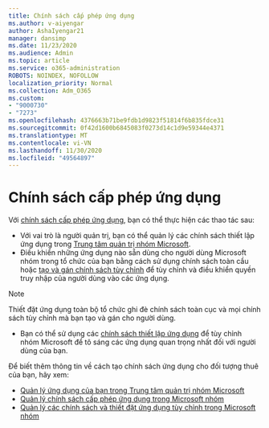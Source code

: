 ```yaml
---
title: Chính sách cấp phép ứng dụng
ms.author: v-aiyengar
author: AshaIyengar21
manager: dansimp
ms.date: 11/23/2020
ms.audience: Admin
ms.topic: article
ms.service: o365-administration
ROBOTS: NOINDEX, NOFOLLOW
localization_priority: Normal
ms.collection: Adm_O365
ms.custom:
- "9000730"
- "7273"
ms.openlocfilehash: 4376663b71be9fdb1d9823f51814f6b835fdce31
ms.sourcegitcommit: 0f42d1600b6845083f0273d14c1d9e59344e4371
ms.translationtype: MT
ms.contentlocale: vi-VN
ms.lasthandoff: 11/30/2020
ms.locfileid: "49564897"
---
```

# <a name="app-permission-policies"></a>Chính sách cấp phép ứng dụng

Với [chính sách cấp phép ứng dụng](https://docs.microsoft.com/microsoftteams/teams-app-permission-policies), bạn có thể thực hiện các thao tác sau:
- Với vai trò là người quản trị, bạn có thể quản lý các chính sách thiết lập ứng dụng trong [Trung tâm quản trị nhóm Microsoft](https://admin.teams.microsoft.com/policies/app-permission).
- Điều khiển những ứng dụng nào sẵn dùng cho người dùng Microsoft nhóm trong tổ chức của bạn bằng cách sử dụng chính sách toàn cầu hoặc [tạo và gán chính sách tùy chỉnh](https://docs.microsoft.com/microsoftteams/teams-app-permission-policies#create-a-custom-app-permission-policy) để tùy chỉnh và điều khiển quyền truy nhập của người dùng vào các ứng dụng. 
> [!NOTE]
> Thiết đặt ứng dụng toàn bộ tổ chức ghi đè chính sách toàn cục và mọi chính sách tùy chỉnh mà bạn tạo và gán cho người dùng.
- Bạn có thể sử dụng các [chính sách thiết lập ứng dụng](https://docs.microsoft.com/microsoftteams/teams-app-setup-policies) để tùy chỉnh nhóm Microsoft để tô sáng các ứng dụng quan trọng nhất đối với người dùng của bạn. 


Để biết thêm thông tin về cách tạo chính sách ứng dụng cho đối tượng thuê của bạn, hãy xem:
- [Quản lý ứng dụng của bạn trong Trung tâm quản trị nhóm Microsoft](https://docs.microsoft.com/MicrosoftTeams/manage-apps)
- [Quản lý chính sách cấp phép ứng dụng trong Microsoft nhóm](https://docs.microsoft.com/microsoftteams/teams-app-permission-policies)
- [Quản lý các chính sách và thiết đặt ứng dụng tùy chỉnh trong Microsoft nhóm](https://docs.microsoft.com/MicrosoftTeams/teams-custom-app-policies-and-settings)
